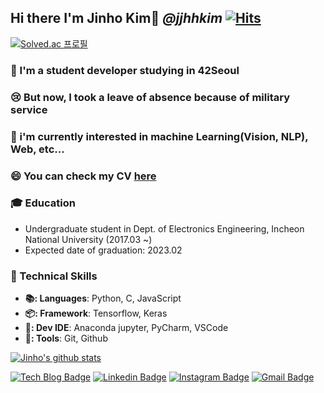 ## Hi there I'm Jinho Kim👋 ***@jjhhkim*** [![Hits](https://hits.seeyoufarm.com/api/count/incr/badge.svg?url=https%3A%2F%2Fgithub.com%2Fkimjinho1)](https://hits.seeyoufarm.com)

[![Solved.ac
프로필](http://mazassumnida.wtf/api/v2/generate_badge?boj=jjhhkim)](https://solved.ac/jjhhkim)

### 🔭 I'm a student developer studying in 42Seoul
<!--
[![jinhokim's 42 stats](https://badge42.herokuapp.com/api/stats/jinhokim)](https://github.com/JaeSeoKim/badge42)  
-->
### 😢 But now, I took a leave of absence because of military service

### 🚀 i'm currently interested in machine Learning(Vision, NLP), Web, etc...
### 😄 You can check my CV [here](https://www.notion.so/Jinho-Kim-b84a37e6fa414a0593d2d6d42e854370)  

### 🎓 Education  
* Undergraduate student in Dept. of Electronics Engineering, Incheon National University (2017.03 ~)  
* Expected date of graduation: 2023.02

### 🌱 Technical Skills  
<!--
#### ✨ SoftWare  
-->
* **📚: Languages**: Python, C, JavaScript  
* **📦: Framework**: Tensorflow, Keras  
* **🚀: Dev IDE**: Anaconda jupyter, PyCharm, VSCode  
* **🔨: Tools**: Git, Github    

[![Jinho's github stats](https://github-readme-stats.vercel.app/api?username=kimjinho1)](https://github.com/anuraghazra/github-readme-stats)  



[![Tech Blog Badge](http://img.shields.io/badge/-Tech%20blog-black?style=flat-square&logo=github&link=https://jinho-study.tistory.com//)](https://jinho-study.tistory.com//) [![Linkedin Badge](https://img.shields.io/badge/-LinkedIn-blue?style=flat-square&logo=Linkedin&logoColor=white&link=https://www.linkedin.com/in/jinho-kim-a08452191/)](https://www.linkedin.com/in/jinho-kim-a08452191/) [![Instagram Badge](https://img.shields.io/badge/-Instagram-dd2a7b?style=flat-square&logo=instagram&logoColor=white&link=https://www.instagram.com/jinho.v2//)](https://www.instagram.com/jinho.v2//) [![Gmail Badge](https://img.shields.io/badge/-Gmail-d14836?style=flat-square&logo=Gmail&logoColor=white&link=mailto:dlfhgk62@gmail.com)](mailto:dlfhgk62@gmail.com)
<br></br>  



 <!--

## Dongmin Kang ***@riyenas0925*** [![Hits](https://hits.seeyoufarm.com/api/count/incr/badge.svg?url=https%3A%2F%2Fgithub.com%2Friyenas0925)](https://hits.seeyoufarm.com)

안녕하세요, 백엔드와 하드웨어 설계에 관심이 많은 납땜하는 프로그래머 강동민입니다.   
새로운 것을 배우는 걸 즐기고, 무엇인가를 만드는 것을 좋아합니다.

### 🎓 Profile
* 세종대학교 전자정보통신공학과 재학중 (2017~)

### :fire: Interests
* 개발 방법론을 공부해 어떻게 하면 팀프로젝트를 잘할 수 있을지 공부합니다
* 클린 코드와 어떻게 하면 유지 보수가 편한 코드를 작성할지 고민합니다
* 납땜을 좋아하며, 하드웨어와 소프트웨어를 결합한 무언가를 만드는 것을 좋아합니다

<div align="center">
  
[![Riyenas's github stats](https://github-readme-stats.vercel.app/api?username=riyenas0925&show_icons=true&theme=vue)](https://github.com/riyenas0925)

</div>


- 🔭 I’m currently working on ...
- 🌱 I’m currently learning ...
- 👯 I’m looking to collaborate on ...
- 🤔 I’m looking for help with ...
- 💬 Ask me about ...
- 📫 How to reach me: ...
- 😄 Pronouns: ...
- ⚡ Fun fact: ...
-->
